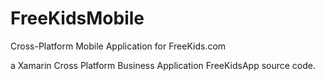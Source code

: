 # FreeKidsMobile
Cross-Platform Mobile Application for FreeKids.com

a Xamarin Cross Platform Business Application FreeKidsApp source code.
